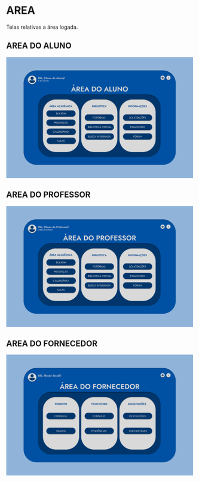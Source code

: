 # AREA

Telas relativas a área logada.

## AREA DO ALUNO

<img src="img/area_aluno.png" width="500" height="323">  

## AREA DO PROFESSOR

<img src="img/area_professor.png" width="500" height="323">  

## AREA DO FORNECEDOR

<img src="img/area_fornecedor.png" width="500" height="323">  
